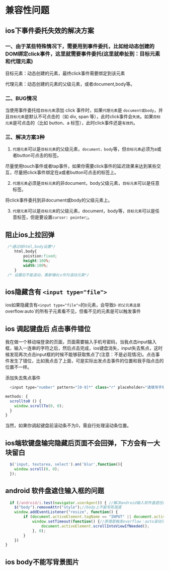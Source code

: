 # 兼容性问题

## ios下事件委托失效的解决方案

### 一、由于某些特殊情况下，需要用到事件委托，比如给动态创建的DOM绑定click事件，这里就需要事件委托(这里就牵扯到：目标元素和代理元素)

目标元素：动态创建的元素，最终click事件需要绑定到该元素

代理元素：动态创建的元素的父级元素，或者document,body等。

### 二、BUG情况

当使用事件委托给`目标元素`添加 click 事件时，如果`代理元素`是 `document或body`，并且`目标元素`是默认不可点击的（如 div, span 等），此时click事件会`失效`。如果`目标元素`是可点击的（比如 button、a 标签），此时click事件还是`有效的`。

### 三、解决方案3种

1. `代理元素`可以是`目标元素`的父级元素，`document，body`等，但`目标元素`必须为a或者button可点击的标签。

尽量使用touch事件或者tap事件，如果你需要click事件的延迟效果来达到某些交互，尽量把click事件绑定在a或者button可点击的标签上。

2. `代理元素`必须是`目标元素`的非document，body父级元素，`目标元素`可以是任意标签。

将click事件委托到非document或body的父级元素上。

3. `代理元素`可以是`目标元素`的父级元素，document，body等，`目标元素`可以是任意标签，但是要设置`cursor: pointer`;。

## 阻止ios上拉回弹

```css
 /*通过给html,body设置*/
    html,body{
        poistion:fixed;
        height:100%;
        width:100%;
    }
 /* 设置后不能滚动，需新增div作为滚动元素*/
```

## ios隐藏含有 `<input type="file">`

ios如果隐藏含有`<input type="file">`的`D`元素，会导致`D·的父元素且是`overflow:auto`的所有子元素看不见，但看不见的元素是可以触发事件

## ios 调起键盘后 点击事件错位

我在做一个移动端登录的页面，页面需要输入手机号密码，当我点击input输入框，输入一连串的字符之后，然后点击完成，ios键盘消失，input失去焦点，这时候发现再次点击input框的时候不能够获取焦点了(注意：不是必现情况)。点击事件发生了错位，比如我点击了上面，可是实际出发点击事件的位置和我手指点击的位置不一样。

添加失去焦点事件

```js
  <input type="number" pattern="[0-9]*" class="r" placeholder="请填写手机号" v-model="phone" @blur="scrollto0">

methods: {
  scrollto0 () {
    window.scrollTo(0, 0);
  }
}
```
当然，如果你调起键盘前滚动条不为0，需自行处理滚动条位置。

## ios端软键盘输完隐藏后页面不会回弹，下方会有一大块留白

```js
  $('input, textarea, select').on('blur',function(){
    window.scroll(0, 0);
  });
```

## android 软件盘遮住输入框的问题

```js
  if (/android/i.test(navigator.userAgent)) { //解决android输入软件盘遮住的问题
    $("body").removeAttr("style");//body上不能写死高度
    window.addEventListener("resize", function() {
        if (document.activeElement.tagName == "INPUT" || document.activeElement.tagName == "TEXTAREA") {
            window.setTimeout(function() {//原理是触发overflow：auto滚动元素
                document.activeElement.scrollIntoViewIfNeeded();
            }, 0);
        }
    })
}
```

## ios body不能写背景图片


